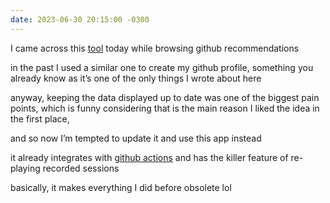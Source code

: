 ```yaml
---
date: 2023-06-30 20:15:00 -0300
---
```


I came across this [tool](https://github.com/charmbracelet/vhs) today while browsing github recommendations

in the past I used a similar one to create my github profile, something you already know as it’s one of the only things I wrote about here

anyway, keeping the data displayed up to date was one of the biggest pain points, which is funny considering that is the main reason I liked the idea in the first place,

and so now I’m tempted to update it and use this app instead

it already integrates with [github actions](https://github.com/charmbracelet/vhs-action) and has the killer feature of re-playing recorded sessions

basically, it makes everything I did before obsolete lol
